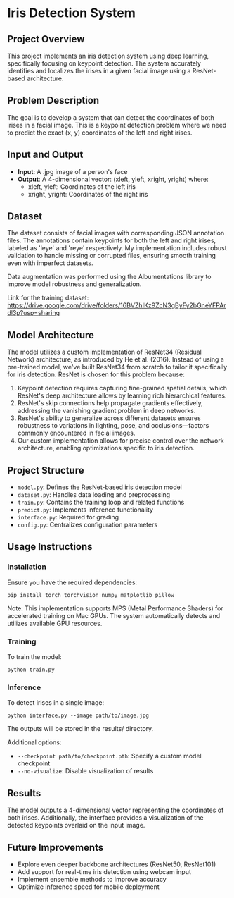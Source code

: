 # Iris Detection System

## Project Overview
This project implements an iris detection system using deep learning, specifically focusing on keypoint detection. The system accurately identifies and localizes the irises in a given facial image using a ResNet-based architecture.

## Problem Description
The goal is to develop a system that can detect the coordinates of both irises in a facial image. This is a keypoint detection problem where we need to predict the exact (x, y) coordinates of the left and right irises.

## Input and Output
- **Input**: A .jpg image of a person's face
- **Output**: A 4-dimensional vector: (xleft, yleft, xright, yright) where:
  - xleft, yleft: Coordinates of the left iris
  - xright, yright: Coordinates of the right iris

## Dataset
The dataset consists of facial images with corresponding JSON annotation files. The annotations contain keypoints for both the left and right irises, labeled as 'leye' and 'reye' respectively. My implementation includes robust validation to handle missing or corrupted files, ensuring smooth training even with imperfect datasets.

Data augmentation was performed using the Albumentations library to improve model robustness and generalization.

Link for the training dataset: https://drive.google.com/drive/folders/16BVZhIKz9ZcN3gByFy2bGneYFPArdl3p?usp=sharing

## Model Architecture
The model utilizes a custom implementation of ResNet34 (Residual Network) architecture, as introduced by He et al. (2016). Instead of using a pre-trained model, we've built ResNet34 from scratch to tailor it specifically for iris detection. ResNet is chosen for this problem because:

1. Keypoint detection requires capturing fine-grained spatial details, which ResNet's deep architecture allows by learning rich hierarchical features.
2. ResNet's skip connections help propagate gradients effectively, addressing the vanishing gradient problem in deep networks.
3. ResNet's ability to generalize across different datasets ensures robustness to variations in lighting, pose, and occlusions—factors commonly encountered in facial images.
4. Our custom implementation allows for precise control over the network architecture, enabling optimizations specific to iris detection.

## Project Structure
- `model.py`: Defines the ResNet-based iris detection model
- `dataset.py`: Handles data loading and preprocessing
- `train.py`: Contains the training loop and related functions
- `predict.py`: Implements inference functionality
- `interface.py`: Required for grading
- `config.py`: Centralizes configuration parameters

## Usage Instructions

### Installation
Ensure you have the required dependencies:
```
pip install torch torchvision numpy matplotlib pillow
```

Note: This implementation supports MPS (Metal Performance Shaders) for accelerated training on Mac GPUs. The system automatically detects and utilizes available GPU resources.

### Training
To train the model:
```
python train.py
```

### Inference
To detect irises in a single image:
```
python interface.py --image path/to/image.jpg
```
The outputs will be stored in the results/ directory.

Additional options:
- `--checkpoint path/to/checkpoint.pth`: Specify a custom model checkpoint
- `--no-visualize`: Disable visualization of results

## Results
The model outputs a 4-dimensional vector representing the coordinates of both irises. Additionally, the interface provides a visualization of the detected keypoints overlaid on the input image.

## Future Improvements
- Explore even deeper backbone architectures (ResNet50, ResNet101)
- Add support for real-time iris detection using webcam input
- Implement ensemble methods to improve accuracy
- Optimize inference speed for mobile deployment
